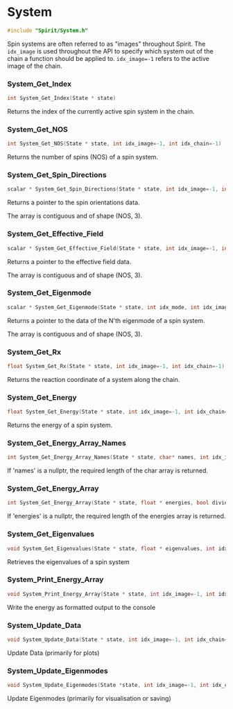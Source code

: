 

System
====================================================================

```C
#include "Spirit/System.h"
```

Spin systems are often referred to as "images" throughout Spirit.
The `idx_image` is used throughout the API to specify which system
out of the chain a function should be applied to.
`idx_image=-1` refers to the active image of the chain.



### System_Get_Index

```C
int System_Get_Index(State * state)
```

Returns the index of the currently active spin system in the chain.



### System_Get_NOS

```C
int System_Get_NOS(State * state, int idx_image=-1, int idx_chain=-1)
```

Returns the number of spins (NOS) of a spin system.



### System_Get_Spin_Directions

```C
scalar * System_Get_Spin_Directions(State * state, int idx_image=-1, int idx_chain=-1)
```

Returns a pointer to the spin orientations data.

The array is contiguous and of shape (NOS, 3).



### System_Get_Effective_Field

```C
scalar * System_Get_Effective_Field(State * state, int idx_image=-1, int idx_chain=-1)
```

Returns a pointer to the effective field data.

The array is contiguous and of shape (NOS, 3).



### System_Get_Eigenmode

```C
scalar * System_Get_Eigenmode(State * state, int idx_mode, int idx_image=-1, int idx_chain=-1)
```

Returns a pointer to the data of the N'th eigenmode of a spin system.

The array is contiguous and of shape (NOS, 3).



### System_Get_Rx

```C
float System_Get_Rx(State * state, int idx_image=-1, int idx_chain=-1)
```

Returns the reaction coordinate of a system along the chain.



### System_Get_Energy

```C
float System_Get_Energy(State * state, int idx_image=-1, int idx_chain=-1)
```

Returns the energy of a spin system.



### System_Get_Energy_Array_Names

```C
int System_Get_Energy_Array_Names(State * state, char* names, int idx_image=-1, int idx_chain=-1)
```

If 'names' is a nullptr, the required length of the char array is returned.



### System_Get_Energy_Array

```C
int System_Get_Energy_Array(State * state, float * energies, bool divide_by_nspins=true, int idx_image=-1, int idx_chain=-1)
```

If 'energies' is a nullptr, the required length of the energies array is returned.



### System_Get_Eigenvalues

```C
void System_Get_Eigenvalues(State * state, float * eigenvalues, int idx_image=-1, int idx_chain=-1)
```

Retrieves the eigenvalues of a spin system



### System_Print_Energy_Array

```C
void System_Print_Energy_Array(State * state, int idx_image=-1, int idx_chain=-1)
```

Write the energy as formatted output to the console



### System_Update_Data

```C
void System_Update_Data(State * state, int idx_image=-1, int idx_chain=-1)
```

Update Data (primarily for plots)



### System_Update_Eigenmodes

```C
void System_Update_Eigenmodes(State *state, int idx_image=-1, int idx_chain=-1)
```

Update Eigenmodes (primarily for visualisation or saving)

